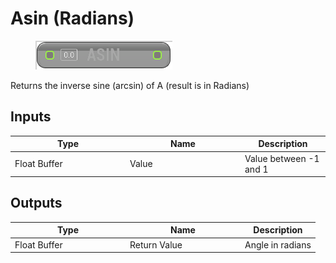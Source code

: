 # Asin (Radians)

<div align="left" data-full-width="false">

<figure><img src="Asin_(Radians).png" alt=""><figcaption></figcaption></figure>

</div>

Returns the inverse sine (arcsin) of A (result is in Radians)

## Inputs

<table>
<thead><tr><th width="170">Type</th><th width="170">Name</th><th>Description</th></tr></thead>
<tbody>
<tr><td>Float Buffer</td><td>Value</td><td>Value between -1 and 1</td></tr>
</tbody>
</table>

## Outputs

<table>
<thead><tr><th width="170">Type</th><th width="170">Name</th><th>Description</th></tr></thead>
<tbody>
<tr><td>Float Buffer</td><td>Return Value</td><td>Angle in radians</td></tr>
</tbody>
</table>